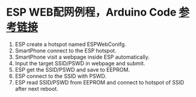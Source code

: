 # ESP WEB配网例程，Arduino Code [参考链接](https://blog.csdn.net/weixin_44220583/article/details/111562423)
1. ESP create a hotspot named ESPWebConifg.
2. SmartPhone connect to the ESP hotspot.
3. SmartPhone visit a webpage inside ESP automatically.
4. Input the target SSID/PSWD in webpage and submit.
5. ESP get the SSID/PSWD and save to EEPROM.
6. ESP connect to the SSID with PSWD.
7. ESP read SSID/PSWD from EEPROM and connect to hotspot of SSID after next reboot.
